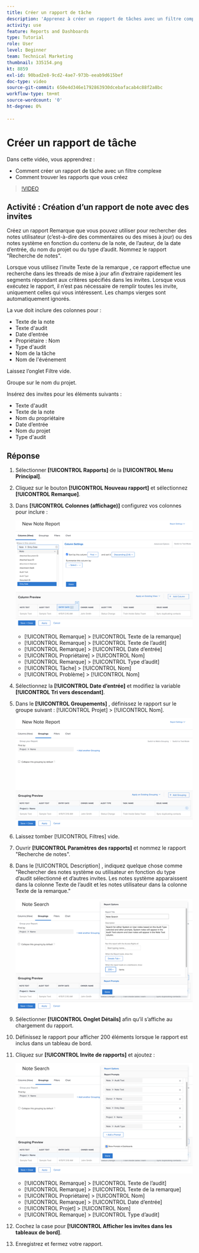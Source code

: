 ```yaml
---
title: Créer un rapport de tâche
description: 'Apprenez à créer un rapport de tâches avec un filtre complexe et à trouver les rapports que vous créez dans Workfront. Activité : créer un rapport de notes avec des invites.'
activity: use
feature: Reports and Dashboards
type: Tutorial
role: User
level: Beginner
team: Technical Marketing
thumbnail: 335154.png
kt: 8859
exl-id: 90bad2e8-9cd2-4ae7-973b-eeab9d615bef
doc-type: video
source-git-commit: 650e4d346e1792863930dcebafacab4c88f2a8bc
workflow-type: tm+mt
source-wordcount: '0'
ht-degree: 0%

---
```


# Créer un rapport de tâche

Dans cette vidéo, vous apprendrez :

* Comment créer un rapport de tâche avec un filtre complexe
* Comment trouver les rapports que vous créez

>[!VIDEO](https://video.tv.adobe.com/v/335154/?quality=12&learn=on)

## Activité : Création d’un rapport de note avec des invites

Créez un rapport Remarque que vous pouvez utiliser pour rechercher des notes utilisateur (c’est-à-dire des commentaires ou des mises à jour) ou des notes système en fonction du contenu de la note, de l’auteur, de la date d’entrée, du nom du projet ou du type d’audit. Nommez le rapport &quot;Recherche de notes&quot;.

Lorsque vous utilisez l’invite Texte de la remarque , ce rapport effectue une recherche dans les threads de mise à jour afin d’extraire rapidement les segments répondant aux critères spécifiés dans les invites. Lorsque vous exécutez le rapport, il n’est pas nécessaire de remplir toutes les invite, uniquement celles qui vous intéressent. Les champs vierges sont automatiquement ignorés.

La vue doit inclure des colonnes pour :

* Texte de la note
* Texte d&#39;audit
* Date d’entrée
* Propriétaire : Nom
* Type d&#39;audit
* Nom de la tâche
* Nom de l&#39;événement

Laissez l’onglet Filtre vide.

Groupe sur le nom du projet.

Insérez des invites pour les éléments suivants :

* Texte d&#39;audit
* Texte de la note
* Nom du propriétaire
* Date d’entrée
* Nom du projet
* Type d&#39;audit

## Réponse

1. Sélectionner **[!UICONTROL Rapports]** de la **[!UICONTROL Menu Principal]**.
1. Cliquez sur le bouton **[!UICONTROL Nouveau rapport]** et sélectionnez **[!UICONTROL Remarque]**.
1. Dans **[!UICONTROL Colonnes (affichage)]** configurez vos colonnes pour inclure :

   ![Image de l’écran de création des colonnes de rapports de notes](assets/note-report-columns.png)

   * [!UICONTROL Remarque] > [!UICONTROL Texte de la remarque]
   * [!UICONTROL Remarque] > [!UICONTROL Texte de l’audit]
   * [!UICONTROL Remarque] > [!UICONTROL Date d’entrée]
   * [!UICONTROL Propriétaire] > [!UICONTROL Nom]
   * [!UICONTROL Remarque] > [!UICONTROL Type d’audit]
   * [!UICONTROL Tâche] > [!UICONTROL Nom]
   * [!UICONTROL Problème] > [!UICONTROL Nom]

1. Sélectionnez la **[!UICONTROL Date d’entrée]** et modifiez la variable **[!UICONTROL Tri vers descendant]**.
1. Dans le **[!UICONTROL Groupements]** , définissez le rapport sur le groupe suivant : [!UICONTROL Projet] > [!UICONTROL Nom].

   ![Image de l’écran de création de groupes de rapports de notes](assets/note-report-groupings.png)

1. Laissez tomber [!UICONTROL Filtres] vide.
1. Ouvrir **[!UICONTROL Paramètres des rapports]** et nommez le rapport &quot;Recherche de notes&quot;.
1. Dans le [!UICONTROL Description] , indiquez quelque chose comme &quot;Rechercher des notes système ou utilisateur en fonction du type d’audit sélectionné et d’autres invites. Les notes système apparaissent dans la colonne Texte de l’audit et les notes utilisateur dans la colonne Texte de la remarque.&quot;

   ![Image de l’écran de création des paramètres de rapport de note](assets/note-report-report-options.png)

1. Sélectionner **[!UICONTROL Onglet Détails]** afin qu’il s’affiche au chargement du rapport.
1. Définissez le rapport pour afficher 200 éléments lorsque le rapport est inclus dans un tableau de bord.
1. Cliquez sur **[!UICONTROL Invite de rapports]** et ajoutez :

   ![Une image de l’écran pour créer les invites de rapport de notes](assets/note-report-report-prompts.png)

   * [!UICONTROL Remarque] > [!UICONTROL Texte de l’audit]
   * [!UICONTROL Remarque] > [!UICONTROL Texte de la remarque]
   * [!UICONTROL Propriétaire] > [!UICONTROL Nom]
   * [!UICONTROL Remarque] > [!UICONTROL Date d’entrée]
   * [!UICONTROL Projet] > [!UICONTROL Nom]
   * [!UICONTROL Remarque] > [!UICONTROL Type d’audit]

1. Cochez la case pour **[!UICONTROL Afficher les invites dans les tableaux de bord]**.
1. Enregistrez et fermez votre rapport.
